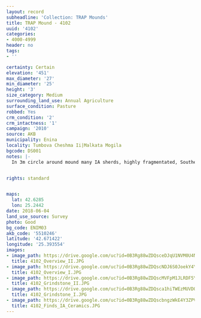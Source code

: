 ```yaml
---
layout: record
subheadline: 'Collection: TRAP Mounds'
title: TRAP Mound - 4102
uuid: '4102'
categories:
- 4000-4999
header: no
tags:
- ''

certainty: Certain
elevation: '451'
max_diameter: '27'
min_diameter: '25'
height: '3'
size_category: Medium
surrounding_land_use: Annual Agriculture
surface_condition: Pasture
robbed: Yes
crm_condition: '2'
crm_intactness: '1'
campaign: '2010'
source: AKB
municipality: Enina
locality: Tumbova Cheshma Ii|Malkata Mogila
bgcode: DS001
notes: |-
  In 3m circle around mound many IA sherds, highly fragmentated, Southern of mound 3 big stones.


rights: standard


maps:
  lat: 42.6285
  lon: 25.2442
date: 2018-06-04
land_use_source: Survey
photo: Good
bg_code: ENIM03
akb_code: '5510246'
latitude: '42.671422'
longitude: '25.393554'
images:
- image_path: https://drive.google.com/uc?id=0B3Rg88wZDQsceDJqU1NVM0U4NGM
  title: 4102_Overview_II.JPG
- image_path: https://drive.google.com/uc?id=0B3Rg88wZDQscNDJ6S0JoekY4Ync
  title: 4102_Overview_I.JPG
- image_path: https://drive.google.com/uc?id=0B3Rg88wZDQscMVFpM1JLRDF5Y1U
  title: 4102_Grindstone_II.JPG
- image_path: https://drive.google.com/uc?id=0B3Rg88wZDQsca1hiTWEzMUVDQ3c
  title: 4102_Grindstone_I.JPG
- image_path: https://drive.google.com/uc?id=0B3Rg88wZDQscbngzWkE4Y3ZPVkU
  title: 4102_Finds_IA_Ceramics.JPG
---
```


